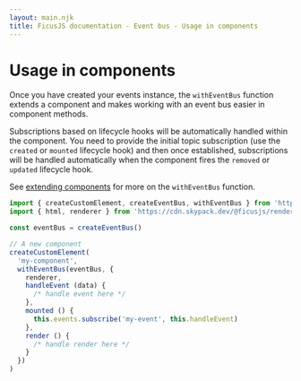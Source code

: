 ```yaml
---
layout: main.njk
title: FicusJS documentation - Event bus - Usage in components
---
```

# Usage in components

Once you have created your events instance, the `withEventBus` function extends a component and makes working with an event bus easier in component methods.

Subscriptions based on lifecycle hooks will be automatically handled within the component.
You need to provide the initial topic subscription (use the `created` or `mounted` lifecycle hook) and then once established, subscriptions
will be handled automatically when the component fires the `removed` or `updated` lifecycle hook.

See [extending components](/composition) for more on the `withEventBus` function.

```js
import { createCustomElement, createEventBus, withEventBus } from 'https://cdn.skypack.dev/ficusjs@5'
import { html, renderer } from 'https://cdn.skypack.dev/@ficusjs/renderers@5/uhtml'

const eventBus = createEventBus()

// A new component
createCustomElement(
  'my-component',
  withEventBus(eventBus, {
    renderer,
    handleEvent (data) {
      /* handle event here */
    },
    mounted () {
      this.events.subscribe('my-event', this.handleEvent)
    },
    render () {
      /* handle render here */
    }
  })
)
```
